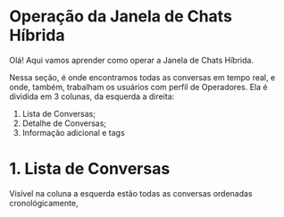 # Operação da Janela de Chats Híbrida

Olá! Aqui vamos aprender como operar a Janela de Chats Híbrida.

Nessa seção, é onde encontramos todas as conversas em tempo real, e onde, também, trabalham os usuários com perfil de Operadores. Ela é dividida em 3 colunas, da esquerda a direita:

 1. Lista de Conversas;
 2. Detalhe de Conversas;
 3. Informação adicional e tags

# 1. Lista de Conversas
 
 Visível na coluna a esquerda estão todas as conversas ordenadas cronológicamente, 

<!--stackedit_data:
eyJoaXN0b3J5IjpbLTIyMTA5NDUzOSwtMTc5MTg4OTIyNl19
-->